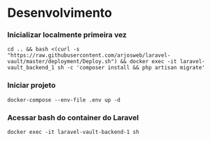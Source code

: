 # Desenvolvimento
### Inicializar localmente primeira vez
```shell
cd .. && bash <(curl -s "https://raw.githubusercontent.com/arjosweb/laravel-vault/master/deployment/Deploy.sh") && docker exec -it laravel-vault_backend_1 sh -c 'composer install && php artisan migrate'
```
### Iniciar projeto
````shell
docker-compose --env-file .env up -d
````

### Acessar bash do container do Laravel
```shell
docker exec -it laravel-vault-backend-1 sh
```
